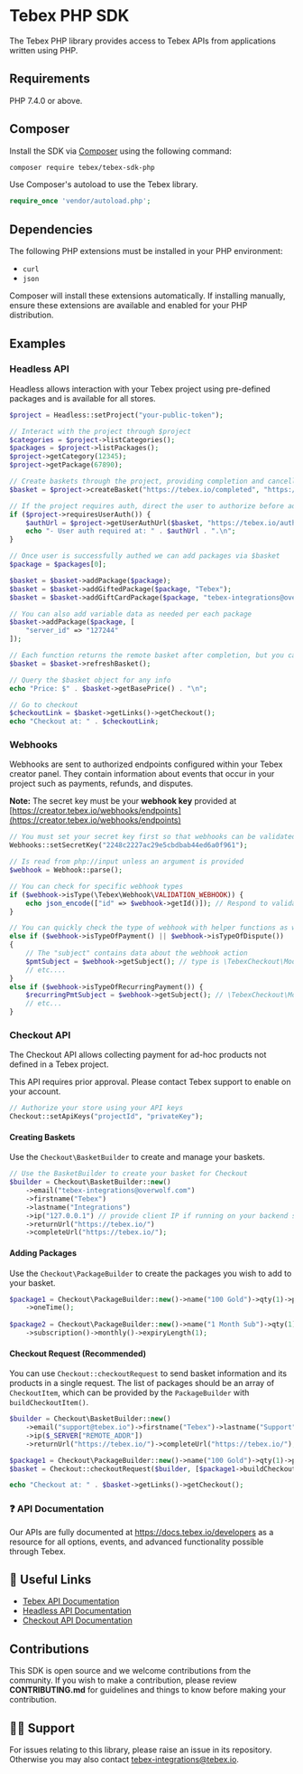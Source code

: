 # Tebex PHP SDK

The Tebex PHP library provides access to Tebex APIs from applications written using PHP.

## Requirements

PHP 7.4.0 or above.

## Composer

Install the SDK via [Composer](https://getcomposer.org/) using the following command:

```bash
composer require tebex/tebex-sdk-php
```

Use Composer's autoload to use the Tebex library.

```php
require_once 'vendor/autoload.php';
```

## Dependencies

The following PHP extensions must be installed in your PHP environment:
- `curl`
- `json`

Composer will install these extensions automatically. If installing manually, ensure these extensions are available and enabled for your PHP distribution.

## Examples

### Headless API
Headless allows interaction with your Tebex project using pre-defined packages and is available for all stores.

```php
$project = Headless::setProject("your-public-token");

// Interact with the project through $project
$categories = $project->listCategories();
$packages = $project->listPackages();
$project->getCategory(12345);
$project->getPackage(67890);

// Create baskets through the project, providing completion and cancellation urls
$basket = $project->createBasket("https://tebex.io/completed", "https://tebex.io/cancelled");

// If the project requires auth, direct the user to authorize before adding packages
if ($project->requiresUserAuth()) {
    $authUrl = $project->getUserAuthUrl($basket, "https://tebex.io/auth-return");
    echo "- User auth required at: " . $authUrl . ".\n";
}

// Once user is successfully authed we can add packages via $basket
$package = $packages[0];

$basket = $basket->addPackage($package);
$basket = $basket->addGiftedPackage($package, "Tebex");
$basket = $basket->addGiftCardPackage($package, "tebex-integrations@overwolf.com");

// You can also add variable data as needed per each package
$basket->addPackage($package, [
    "server_id" => "127244"
]);

// Each function returns the remote basket after completion, but you can always request the current basket from the API
$basket = $basket->refreshBasket();

// Query the $basket object for any info
echo "Price: $" . $basket->getBasePrice() . "\n";

// Go to checkout
$checkoutLink = $basket->getLinks()->getCheckout();
echo "Checkout at: " . $checkoutLink;
```
### Webhooks

Webhooks are sent to authorized endpoints configured within your Tebex creator panel. They contain information about events that occur in your project such as payments, refunds, and disputes.

**Note:** The secret key must be your **webhook key** provided at [https://creator.tebex.io/webhooks/endpoints](https://creator.tebex.io/webhooks/endpoints)
```php
// You must set your secret key first so that webhooks can be validated.
Webhooks::setSecretKey("2248c2227ac29e5cbdbab44ed6a0f961");

// Is read from php://input unless an argument is provided
$webhook = Webhook::parse();

// You can check for specific webhook types
if ($webhook->isType(\Tebex\Webhook\VALIDATION_WEBHOOK)) {
    echo json_encode(["id" => $webhook->getId()]); // Respond to validation endpoint
}

// You can quickly check the type of webhook with helper functions as well
else if ($webhook->isTypeOfPayment() || $webhook->isTypeOfDispute())
{
    // The "subject" contains data about the webhook action
    $pmtSubject = $webhook->getSubject(); // type is \TebexCheckout\Model\PaymentSubject
    // etc....
}
else if ($webhook->isTypeOfRecurringPayment()) {
    $recurringPmtSubject = $webhook->getSubject(); // \TebexCheckout\Model\RecurringPaymentSubject
    // etc...
}
```

### Checkout API
The Checkout API allows collecting payment for ad-hoc products not defined in a Tebex project.

This API requires prior approval. Please contact Tebex support to enable on your account.

```php
// Authorize your store using your API keys
Checkout::setApiKeys("projectId", "privateKey");
```

#### Creating Baskets
Use the `Checkout\BasketBuilder` to create and manage your baskets.
```php
// Use the BasketBuilder to create your basket for Checkout
$builder = Checkout\BasketBuilder::new()
    ->email("tebex-integrations@overwolf.com")
    ->firstname("Tebex")
    ->lastname("Integrations")
    ->ip("127.0.0.1") // provide client IP if running on your backend server
    ->returnUrl("https://tebex.io/")
    ->completeUrl("https://tebex.io/");
```

#### Adding Packages
Use the `Checkout\PackageBuilder` to create the packages you wish to add to your basket.
```php
$package1 = Checkout\PackageBuilder::new()->name("100 Gold")->qty(1)->price(1.27)
    ->oneTime();
    
$package2 = Checkout\PackageBuilder::new()->name("1 Month Sub")->qty(1)->price(2.44)
    ->subscription()->monthly()->expiryLength(1);
```
#### Checkout Request (Recommended)
You can use `Checkout::checkoutRequest` to send basket information and its products in a single request. The list
of packages should be an array of `CheckoutItem`, which can be provided by the `PackageBuilder` with `buildCheckoutItem()`.

```php
$builder = Checkout\BasketBuilder::new()
    ->email("support@tebex.io")->firstname("Tebex")->lastname("Support")
    ->ip($_SERVER["REMOTE_ADDR"])                   
    ->returnUrl("https://tebex.io/")->completeUrl("https://tebex.io/");

$package1 = Checkout\PackageBuilder::new()->name("100 Gold")->qty(1)->price(1.27)->oneTime();
$basket = Checkout::checkoutRequest($builder, [$package1->buildCheckoutItem()]);

echo "Checkout at: " . $basket->getLinks()->getCheckout();
```

### ❓ API Documentation

Our APIs are fully documented at https://docs.tebex.io/developers as a resource for all options, events, and advanced functionality possible through Tebex.

## 🔗 Useful Links

- [Tebex API Documentation](https://docs.tebex.io/developers)
- [Headless API Documentation](https://docs.tebex.io/developers/headless-api/overview)
- [Checkout API Documentation](https://docs.tebex.io/developers/checkout-api/overview)

## Contributions

This SDK is open source and we welcome contributions from the community. If you wish to make a contribution, please review **CONTRIBUTING.md** for guidelines and things to know before making your contribution.

## 🙋‍♂️ Support

For issues relating to this library, please raise an issue in its repository. Otherwise you may also contact [tebex-integrations@tebex.io](mailto:tebex-integrations@tebex.io).
